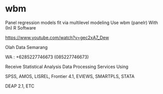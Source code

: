 # wbm
Panel regression models fit via multilevel modeling Use wbm (panelr) With (In) R Software

https://www.youtube.com/watch?v=gec2xA7_Dew

Olah Data Semarang

WA : +6285227746673 (085227746673)

Receive Statistical Analysis Data Processing Services Using

SPSS, AMOS, LISREL, Frontier 4.1, EVIEWS, SMARTPLS, STATA

DEAP 2.1, ETC
